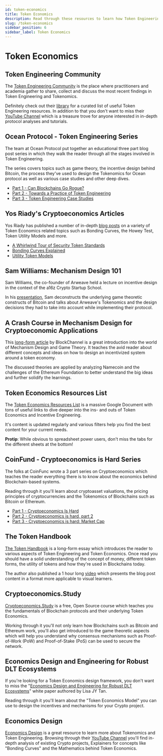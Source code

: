 ```yaml
---
id: token-economics
title: Token Economics
description: Read through these resources to learn how Token Engineering and Tokenomics can help you incentivize your network participants.
slug: /token-economics
sidebar_position: 6
sidebar_label: Token Economics
---
```


# Token Economics

## Token Engineering Community

The [Token Engineering Community](http://tokenengineering.net) is the place where practitioners and academia gather to share, collect and discuss the most recent findings in Token Engineering and Tokenomics.

Definitely check out their [library](https://tokenengineeringcommunity.github.io/website/docs/library-welcome) for a curated list of useful Token Engineering resources. In addition to that you don't want to miss their [YouTube Channel](https://www.youtube.com/c/TokenEngineering/) which is a treasure trove for anyone interested in in-depth protocol analyses and tutorials.

## Ocean Protocol - Token Engineering Series

The team at Ocean Protocol put together an educational three part blog post series in which they walk the reader through all the stages involved in Token Engineering.

The series covers topics such as game theory, the incentive design behind Bitcoin, the process they've used to design the Tokenomics for Ocean protocol as well as various case studies and other deep dives.

- [Part 1 - Can Blockchains Go Rogue?](https://blog.oceanprotocol.com/can-blockchains-go-rogue-5134300ce790)
- [Part 2 - Towards a Practice of Token Engineering](https://blog.oceanprotocol.com/towards-a-practice-of-token-engineering-b02feeeff7ca)
- [Part 3 - Token Engineering Case Studies](https://blog.oceanprotocol.com/token-engineering-case-studies-b44267e68f4)

## Yos Riady's Cryptoeconomics Articles

Yos Riady has published a number of in-depth [blog posts](https://yos.io/tag/cryptoeconomics/) on a variety of Token Economics related topics such as Bonding Curves, the Howey Test, Token Utility Models and more.

- [A Whirlwind Tour of Security Token Standards](https://yos.io/2018/10/31/security-token-standards/)
- [Bonding Curves Explained](https://yos.io/2018/11/10/bonding-curves/)
- [Utility Token Models](https://yos.io/2019/04/07/utility-token-models/)

## Sam Williams: Mechanism Design 101

Sam Williams, the co-founder of Arweave held a lecture on incentive design in the context of the a16z Crypto Startup School.

In his [presentation](https://www.youtube.com/watch?v=gCFlGLbI_kE), Sam deconstructs the underlying game theoretic constructs of Bitcoin and talks about Arweave's Tokenomics and the design decisions they had to take into account while implementing their protocol.

## A Crash Course in Mechanism Design for Cryptoeconomic Applications

This [long-form article](https://medium.com/blockchannel/a-crash-course-in-mechanism-design-for-cryptoeconomic-applications-a9f06ab6a976) by BlockChannel is a great introduction into the world of Mechanism Design and Game Theory. It teaches the avid reader about different concepts and ideas on how to design an incentivized system around a token economy.

The discussed theories are applied by analyzing Namecoin and the challenges of the Ethereum Foundation to better understand the big ideas and further solidify the learnings.

## Token Economics Resources List

The [Token Economics Resources List](https://docs.google.com/spreadsheets/d/1_py70Ic2u91VILJWCA7AMOXVZmmTv-zGo-LPr3PhDvM/edit) is a massive Google Document with tons of useful links to dive deeper into the ins- and outs of Token Economics and Incentive Engineering.

It's content is updated regularly and various filters help you find the best content for your current needs.

**Protip**: While obvious to spreadsheet power users, don't miss the tabs for the different sheets at the bottom!

## CoinFund - Cryptoeconomics is Hard Series

The folks at CoinFunc wrote a 3 part series on Cryptoeconomics which teaches the reader everything there is to know about the economics behind Blockchain-based systems.

Reading through it you'll learn about cryptoasset valuations, the pricing principles of cryptocurrencies and the Tokenomics of Blockchains such as Bitcoin or Ethereum.

- [Part 1 - Cryptoeconomics Is Hard](https://blog.coinfund.io/cryptoeconomics-is-hard-ad401b2428b9)
- [Part 2 - Cryptoeconomics is hard, part 2](https://blog.coinfund.io/cryptoeconomics-is-hard-part-2-4d522cb3d3a4)
- [Part 3 - Cryptoeconomics is hard: Market Cap](https://blog.coinfund.io/cryptoeconomics-is-hard-market-cap-4833c378a3e0)

## The Token Handbook

[The Token Handbook](https://www.thetokenhandbook.com/) is a long-form essay which introduces the reader to various aspects of Token Engineering and Token Economics. Once read you should have a solid understanding of the concept of money, different token forms, the utility of tokens and how they're used in Blockchains today.

The author also published a 1 hour long [video](https://www.brighttalk.com/webcast/16227/290481) which presents the blog post content in a format more applicable to visual learners.

## Cryptoeconomics.Study

[Cryptoeconomics.Study](https://cryptoeconomics.study/) is a free, Open Source course which teaches you the fundamentals of Blockchain protocols and their underlying Token Economics.

Working through it you'll not only learn how Blockchains such as Bitcoin and Ethereum work, you'll also get introduced to the game theoretic aspects which will help you understand why consensus mechanisms such as Proof-of-Work \(PoW\) and Proof-of-Stake \(PoS\) can be used to secure the network.

## Economics Design and Engineering for Robust DLT Ecosystems

If you're looking for a Token Economics design framework, you don't want to miss the "[Economics Design and Engineering for Robust DLT Ecosystems](https://www.economicsdesign.com/wp-content/uploads/2019/09/Economics-Design-and-Engineering-for-Robust-DLT-Ecosystems-.pdf)" white paper authored by Lisa JY Tan.

Reading through it you'll learn about the "Token Economics Model" you can use to design the incentives and mechanisms for your Crypto project.

## Economics Design

[Economics Design](https://www.economicsdesign.com/) is a great resource to learn more about Tokenomics and Token Engineering. Browsing through their [YouTube Channel](https://www.youtube.com/c/EconomicsDesign/) you'll find in-depth analysis of existing Crypto projects, Explainers for concepts like "Bonding Curves" and the Mathematics behind Token Economics.
